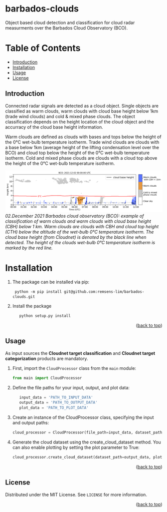# barbados-clouds

Object based cloud detection and classification for cloud radar measurments over the Barbados Cloud Observatory (BCO).

# Table of Contents
- [Introduction](#introduction)
- [Installation](#installation)
- [Usage](#usage)
- [License](#license)

## Introduction
Connected radar signals are detected as a cloud object. Single objects are classified as warm
clouds, warm clouds with cloud base height below 1km (trade wind clouds) and cold & mixed phase clouds.
The object classification depends on the height location of the cloud object and the accurracy
of the cloud base height information.

Warm clouds are defined as clouds with bases and tops below the height of the 0°C wet-bulb temperature isotherm. 
Trade wind clouds are clouds with a base below 1km (average height of the lifting condensation level over the BCO) and cloud top below the height of the 0°C wet-bulb temperature isotherm. 
Cold and mixed phase clouds are clouds with a cloud top above the height of the 0°C wet-bulb temperature isotherm. 

![barbados-clouds example output](data/20211202_0-12UTC_cloudtypes.png)
*02.December 2021 Barbados cloud observatory (BCO): example of classification
of warm clouds and warm clouds with cloud base height (CBH) below 1 km.
Warm clouds are clouds with CBH and cloud top height (CTH) below the altitude 
of the wet-bulb 0°C temperature isotherm. The cloud base height (from Cloudnet) 
is denoted by the black line when detected. The height of the clouds wet-bulb 0°C temperature isotherm
is marked by the red line.*


# Installation
1. The package can be installed via pip:
   ```
    python -m pip install git@github.com:remsens-lim/barbados-clouds.git
   ```
2. Install the package
   ```sh
      python setup.py install
      ```
<p align="right">(<a href="#top">back to top</a>)</p>

## Usage

As input sources the **Cloudnet target classification** and **Cloudnet target categorization** products are mandatory.

1. First, import the `CloudProcessor` class from the `main` module:

   ```python
   from main import CloudProcessor
   
2. Define the file paths for your input, output, and plot data:
   ```python
      input_data = 'PATH_TO_INPUT_DATA'
      output_data = 'PATH_TO_OUTPUT_DATA'
      plot_data = 'PATH_TO_PLOT_DATA'
   ```
3. Create an instance of the CloudProcessor class, 
specifying the input and output paths:
   ```python
   cloud_processor = CloudProcessor(file_path=input_data, dataset_path=output_data, plot_path=plot_data)
   ```
4. Generate the cloud dataset using the create_cloud_dataset method. You can also enable plotting by setting the plot parameter to True:
   ```python
   cloud_processor.create_cloud_dataset(dataset_path=output_data, plot=True)
   ```
<p align="right">(<a href="#top">back to top</a>)</p>

## License
Distributed under the MIT License. See `LICENSE` for more information.

<p align="right">(<a href="#top">back to top</a>)</p>

